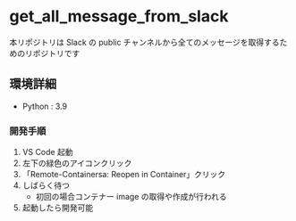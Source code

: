 # get_all_message_from_slack

本リポジトリは Slack の public チャンネルから全てのメッセージを取得するためのリポジトリです

## 環境詳細

- Python : 3.9

### 開発手順

1. VS Code 起動
2. 左下の緑色のアイコンクリック
3. 「Remote-Containersa: Reopen in Container」クリック
4. しばらく待つ
   - 初回の場合コンテナー image の取得や作成が行われる
5. 起動したら開発可能
